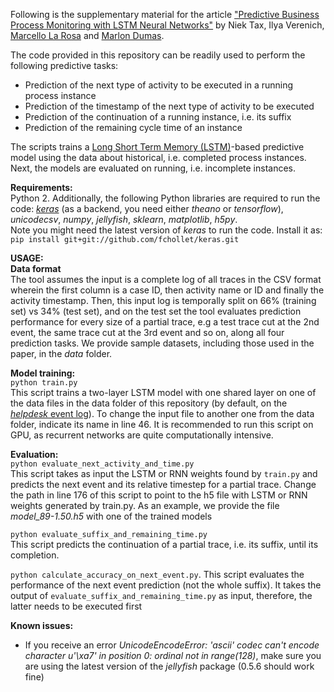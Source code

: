 Following is the supplementary material for the article ["Predictive Business Process Monitoring with
LSTM Neural Networks"](https://arxiv.org/abs/1612.02130) by Niek Tax, Ilya Verenich, [Marcello La Rosa](http://www.marcellolarosa.com/) and [Marlon Dumas](http://kodu.ut.ee/~dumas/).

The code provided in this repository can be readily used to perform the following predictive tasks:
* Prediction of the next type of activity to be executed in a running process instance
* Prediction of the timestamp of the next type of activity to be executed
* Prediction of the continuation of a running instance, i.e. its suffix
* Prediction of the remaining cycle time of an instance

The scripts trains a [Long Short Term Memory (LSTM)](http://colah.github.io/posts/2015-08-Understanding-LSTMs/)-based predictive model using the data about historical, i.e. completed process instances. Next, the models are evaluated on running, i.e. incomplete instances.

**Requirements:**   
Python 2. Additionally, the following Python libraries are required to run the code: [_keras_](https://keras.io/) (as a backend, you need either _theano_ or _tensorflow_), _unicodecsv_, _numpy_, _jellyfish_, _sklearn_, _matplotlib_, _h5py_.  
Note you might need the latest version of _keras_ to run the code. Install it as:    
`pip install git+git://github.com/fchollet/keras.git`

**USAGE:**  
**Data format**   
The tool assumes the input is a complete log of all traces in the CSV format wherein the first column is a case ID, then activity name or ID and finally the activity timestamp. Then, this input log is temporally split on 66% (training set) vs 34% (test set), and on the test set the tool evaluates prediction performance for every size of a partial trace, e.g a test trace cut at the 2nd event, the same trace cut at the 3rd event and so on, along all four prediction tasks. We provide sample datasets, including those used in the paper, in the _data_ folder.

**Model training:**   
`python train.py`    
This script trains a two-layer LSTM model with one shared layer on one of the data files in the data folder of this repository (by default, on the [_helpdesk_ event log](https://data.mendeley.com/datasets/39bp3vv62t/1)). To change the input file to another one from the data folder, indicate its name in line 46. It is recommended to run this script on GPU, as recurrent networks are quite computationally intensive. 

**Evaluation:**  
`python evaluate_next_activity_and_time.py`   
This script takes as input the LSTM or RNN weights found by `train.py` and predicts the next event and its relative timestep for a partial trace. Change the path in line 176 of this script to point to the h5 file with LSTM or RNN weights generated by train.py. As an example, we provide the file _model_89-1.50.h5_ with one of the trained models

`python evaluate_suffix_and_remaining_time.py`   
This script predicts the continuation of a partial trace, i.e. its suffix, until its completion.

`python calculate_accuracy_on_next_event.py`.
This script evaluates the performance of the next event prediction (not the whole suffix). It takes the output of `evaluate_suffix_and_remaining_time.py` as input, therefore, the latter needs to be executed first

**Known issues:**
* If you receive an error _UnicodeEncodeError: 'ascii' codec can't encode character u'\xa7' in position 0: ordinal not in range(128)_, make sure you are using the latest version of the _jellyfish_ package (0.5.6 should work fine)